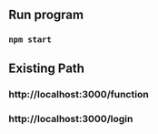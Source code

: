 ## Run program

### `npm start`

## Existing Path

### http://localhost:3000/function

### http://localhost:3000/login
